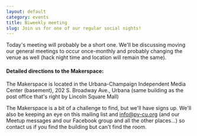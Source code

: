 ```yaml
---
layout: default
category: events
title: Biweekly meeting
slug: Join us for one of our regular social nights!
---
```


Today's meeting will probably be a short one. We'll be discussing moving our
general meetings to occur once-monthly and probably changing the venue as well
(hack night time and location will remain the same). 

#### Detailed directions to the Makerspace:

The Makerspace is located in the Urbana-Champaign Independent Media Center (basement),
202 S. Broadway Ave., Urbana
(same building as the post office that's right by Lincoln Square Mall)

The Makerspace is a bit of a challenge to find, but we'll have
signs up. We'll also be keeping an eye on this mailing list and
info@py-cu.org (and our Meetup messages and our Facebook
group and all the other places...) so contact us if you find the building
but can't find the room.
